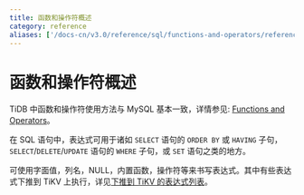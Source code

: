 ```yaml
---
title: 函数和操作符概述
category: reference
aliases: ['/docs-cn/v3.0/reference/sql/functions-and-operators/reference/','/docs-cn/sql/functions-and-operators-reference/']
---
```


# 函数和操作符概述

TiDB 中函数和操作符使用方法与 MySQL 基本一致，详情参见: [Functions and Operators](https://dev.mysql.com/doc/refman/5.7/en/functions.html)。

在 SQL 语句中，表达式可用于诸如 `SELECT` 语句的 `ORDER BY` 或 `HAVING` 子句，`SELECT`/`DELETE`/`UPDATE` 语句的 `WHERE` 子句，或 `SET` 语句之类的地方。

可使用字面值，列名，NULL，内置函数，操作符等来书写表达式。其中有些表达式下推到 TiKV 上执行，详见[下推到 TiKV 的表达式列表](/functions-and-operators/expressions-pushed-down.md)。